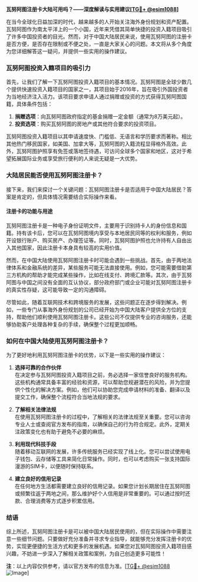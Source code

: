 **瓦努阿图注册卡大陆可用吗？——深度解读与实用建议[[TG💪+ @esim1088](https://t.me/s/esim1088)]**

在当今全球化日益加深的时代，越来越多的人开始关注海外身份规划和资产配置。瓦努阿图作为南太平洋上的一个小国，近年来凭借其简单快捷的投资入籍项目吸引了许多中国投资者的目光。然而，对于中国大陆居民来说，使用瓦努阿图的注册卡是否方便，是否存在限制或不便之处，一直是大家关心的问题。本文将从多个角度为您详细解答这一疑问，并提供一些实用的操作建议。

### 瓦努阿图投资入籍项目的吸引力

首先，让我们了解一下瓦努阿图投资入籍项目的基本情况。瓦努阿图是全球少数几个提供快速投资入籍项目的国家之一，其项目始于2016年，旨在吸引外国投资者为当地经济注入活力。该项目要求申请人通过捐赠或投资的方式获得瓦努阿图国籍，具体条件包括：

1. **捐赠选项**：向瓦努阿图政府指定的基金捐赠一定金额（通常为8万美元起）。
2. **投资选项**：购买瓦努阿图的房地产或其他符合要求的投资项目。

瓦努阿图投资入籍项目以其申请速度快、门槛低、无语言和学历要求而著称。相比其他热门移民国家，如美国、加拿大等，瓦努阿图的入籍流程显得格外高效。此外，瓦努阿图护照享有免签或落地签待遇，可访问全球多个国家和地区，这对于希望拓展国际业务或享受旅行便利的人来说无疑是一大优势。

### 大陆居民能否使用瓦努阿图注册卡？

接下来，我们来探讨一个关键问题：瓦努阿图注册卡是否适用于中国大陆居民？答案是肯定的，但具体情况需要结合实际操作来看。

#### 注册卡的功能与用途

瓦努阿图注册卡是一种电子身份证明文件，主要用于识别持卡人的身份信息和国籍。持有该卡后，您可以在瓦努阿图境内享受与本地居民同等的权利和服务，例如开设银行账户、购买房产、办理签证等。同时，瓦努阿图护照也允许持有人自由出入其他国家，因此注册卡本身具有较高的实用价值。

然而，在中国大陆使用瓦努阿图注册卡时可能会遇到一些挑战。首先，由于两地法律体系和金融系统的差异，某些服务可能无法直接使用。例如，您可能需要借助第三方机构的帮助才能完成某些操作，比如在线支付、跨境汇款等。其次，由于瓦努阿图与中国之间没有全面的互认协议，部分政府部门或企业可能对瓦努阿图注册卡的真实性存疑，这可能导致一定的沟通障碍。

尽管如此，随着互联网技术和跨境服务的发展，这些问题正在逐步得到解决。例如，一些专门从事海外身份规划的公司已经开始为中国大陆客户提供全方位的支持，帮助他们顺利使用瓦努阿图注册卡。这些公司不仅提供专业的咨询服务，还能够协助客户处理各种复杂的手续，确保整个过程更加顺畅。

### 如何在中国大陆使用瓦努阿图注册卡？

为了更好地利用瓦努阿图注册卡的优势，以下是一些实用的操作建议：

1. **选择可靠的合作伙伴**  
   在决定参与瓦努阿图投资入籍项目之前，务必选择一家信誉良好的服务机构。这些机构通常具备丰富的经验和资源，可以帮助您规避潜在的风险，并为您提供个性化的解决方案。例如，他们可以协助您完成申请材料的准备、翻译以及提交工作，确保整个流程符合当地法规的要求。

2. **了解相关法律法规**  
   在使用瓦努阿图注册卡的过程中，了解相关的法律法规至关重要。您可以咨询专业人士或查阅官方发布的指南，以确保自己的行为符合规定。此外，定期关注政策变化也有助于避免不必要的麻烦。

3. **利用现代科技手段**  
   随着移动互联网的发展，许多传统服务已经实现了线上化。您可以尝试使用电子钱包、云存储等工具来简化日常操作。同时，也可以考虑购买一张支持国际漫游的SIM卡，以便随时保持联系。

4. **建立良好的信用记录**  
   在任何地方生活都需要建立良好的信用记录。如果您计划长期居住在瓦努阿图或频繁往返于两地之间，那么维护好个人信用是非常重要的。可以通过按时还款、合理消费等方式逐步积累信用。

### 结语

综上所述，瓦努阿图注册卡是可以被中国大陆居民使用的，但在实际操作中需要注意一些细节问题。只要做好充分准备并寻求专业指导，就能够充分发挥注册卡的优势，实现更便捷的生活方式和更多的发展机遇。如果您对瓦努阿图投资入籍项目感兴趣，不妨进一步深入了解相关政策和案例，为自己创造更多可能性！

**注**：以上内容仅供参考，请以官方发布的信息为准。[[TG💪+ @esim1088](https://t.me/s/esim1088) ![Image](https://i.postimg.cc/4NQfJmqS/Snipaste-2025-05-13-00-14-12.png)]